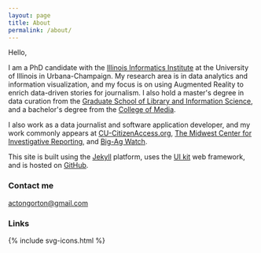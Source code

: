 ```yaml
---
layout: page
title: About
permalink: /about/
---
```


Hello,

I am a PhD candidate with the [Illinois Informatics Institute](https://www.informatics.illinois.edu/) at the University of Illinois in Urbana-Champaign. My research area is in data analytics and information visualization, and my focus is on using Augmented Reality to enrich data-driven stories for journalism. I also hold a master's degree in data curation from the [Graduate School of Library and Information Science](https://www.lis.illinois.edu/), and a bachelor's degree from the [College of Media](https://media.illinois.edu/).

I also work as a data journalist and software application developer, and my work commonly appears at [CU-CitizenAccess.org](http://cu-citizenaccess.org), [The Midwest Center for Investigative Reporting](http://investigatemidwest.org), and [Big-Ag Watch](http://bigagwatch.org).

This site is built using the [Jekyll](https://jekyllrb.com/) platform, uses the [UI kit](http://getuikit.com/) web framework, and is hosted on [GitHub](https://github.com/). 

### Contact me

[actongorton@gmail.com](mailto:actongorton@gmail.com)

### Links
{% include svg-icons.html %}
